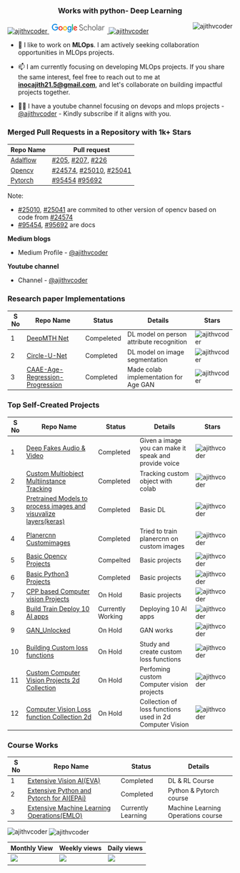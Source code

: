 
<h3 align="center">Works with python- Deep Learning </h3>

<p > 
<a href = "https://github.com/ajithvcoder">
<img src="https://img.shields.io/badge/GitHub-100000?style=for-the-badge&logo=github&logoColor=white" alt="ajithvcoder" width="100", height ="25" />
</a>


<a href = "https://scholar.google.com/citations?user=TZNqEB0AAAAJ&hl=en">
<img src="assets/google_scholar.JPG" alt="Google Scholar" width="130", height ="25" /> 
</a>

<a href = "https://in.linkedin.com/in/ajith-kumar-56a89287">
<img src="https://img.shields.io/badge/LinkedIn-0077B5?style=for-the-badge&logo=linkedin&logoColor=white" alt="ajithvcoder" width="100", height ="25" />
</a>


 <img  src="https://komarev.com/ghpvc/?username=ajithvallabai&label=Profile%20views&color=0e75b6&style=flat" alt="ajithvcoder" align="right"/>




- 💬 I like to work on **MLOps**. I am actively seeking collaboration opportunities in MLOps projects.

- 📫 I am currently focusing on developing MLOps projects. If you share the same interest, feel free to reach out to me at **inocajith21.5@gmail.com**, and let's collaborate on building impactful projects together.

- 🎥🔥 I have a youtube channel focusing on devops and mlops projects - [@ajithvcoder](https://www.youtube.com/@ajithvcoder) - Kindly subscribe if it aligns with you.

### Merged Pull Requests in a Repository with 1k+ Stars

 Repo Name |  Pull request |
 ----      | ---------     |
 [Adalflow](https://github.com/SylphAI-Inc/AdalFlow)  |  [#205](https://github.com/SylphAI-Inc/AdalFlow/pull/205), [#207](https://github.com/SylphAI-Inc/AdalFlow/pull/207), [#226](https://github.com/SylphAI-Inc/AdalFlow/pull/226) |
 [Opencv](https://github.com/opencv/opencv)    | [#24574](https://github.com/opencv/opencv/pull/24574), [#25010](https://github.com/opencv/opencv/pull/25010), [#25041](https://github.com/opencv/opencv/pull/25041)  |
 [Pytorch](https://github.com/pytorch/pytorch)   | [#95454](https://github.com/pytorch/pytorch/pull/95454) [#95692](https://github.com/pytorch/pytorch/pull/95692) |

Note:
- [#25010](https://github.com/opencv/opencv/pull/25010), [#25041](https://github.com/opencv/opencv/pull/25041) are commited to other version of opencv based on code from [#24574](https://github.com/opencv/opencv/pull/24574)
- [#95454](https://github.com/pytorch/pytorch/pull/95454), [#95692](https://github.com/pytorch/pytorch/pull/95692) are docs

**Medium blogs**
- Medium Profile - [@ajithvcoder](https://medium.com/@ajithkumarv)

**Youtube channel**
- Channel - [@ajithvcoder](https://www.youtube.com/@ajithvcoder)

### Research paper Implementations

S No | Repo Name | Status | Details | Stars
--- |  -----     | ----   | ------ |  ---
1 | [DeepMTH Net](https://github.com/ajithvcoder/Deep_MTH_Net)| Compeleted | DL model on person attribute recognition | <img  src="https://img.shields.io/github/stars/ajithvcoder/Deep_MTH_Net?style=flat" alt="ajithvcoder" align="right"/> |
2 | [Circle-U-Net](https://github.com/ajithvcoder/Circle-U-Net) | Completed | DL model on image segmentation |  <img  src="https://img.shields.io/github/stars/ajithvcoder/Circle-U-Net?style=flat" alt="ajithvcoder" align="right"/> |
3 | [CAAE-Age-Regression-Progression](https://github.com/ajithvcoder/CAAE-Age_Progression_Regression_Pytorch) | Completed | Made colab implementation for Age GAN |  <img  src="https://img.shields.io/github/stars/ajithvcoder/CAAE-Age_Progression_Regression_Pytorch?style=flat" alt="ajithvcoder" align="right"/> |



### Top Self-Created Projects

S No | Repo Name | Status | Details| Stars |
--- |  -----     | ----   | ------ | ----  |
1 | [Deep Fakes Audio & Video](https://github.com/ajithvcoder/Deepfakes_audio_video) | Completed | Given a image you can make it speak and provide voice | <img  src="https://img.shields.io/github/stars/ajithvcoder/Deepfakes_audio_video?style=flat" alt="ajithvcoder" align="right"/> |
2 | [Custom Multiobject Multiinstance Tracking](https://github.com/ajithvcoder/Custom_Multiobject_MultiInstance_Tracking) | Completed | Tracking custom object with colab | <img  src="https://img.shields.io/github/stars/ajithvcoder/Custom_Multiobject_MultiInstance_Tracking?style=flat" alt="ajithvcoder" align="right"/> |
3 | [Pretrained Models to process images and visuvalize layers(keras)](https://github.com/ajithvcoder/getsetgo_keras-beginner) | Completed | Basic DL | <img  src="https://img.shields.io/github/stars/ajithvcoder/getsetgo_keras-beginner?style=flat" alt="ajithvcoder" align="right"/> |
4 | [Planercnn Customimages](https://github.com/ajithvcoder/planercnn_customimages) | Completed | Tried to train planercnn on custom images | <img  src="https://img.shields.io/github/stars/ajithvcoder/planercnn_customimages?style=flat" alt="ajithvcoder" align="right"/> |
5 | [Basic Opencv Projects](https://github.com/ajithvcoder/opencv_projects) | Compelted | Basic projects | <img  src="https://img.shields.io/github/stars/ajithvcoder/opencv_projects?style=flat" alt="ajithvcoder" align="right"/> |
6 | [Basic Python3 Projects](https://github.com/ajithvcoder/Python3_Projects) | Completed | Basic projects | <img  src="https://img.shields.io/github/stars/ajithvcoder/Python3_Projects?style=flat" alt="ajithvcoder" align="right"/> |
7 | [CPP based Computer vision Projects](https://github.com/ajithvcoder/CPP_based_Computer_vision_Projects)  | On Hold | Basic projects | <img  src="https://img.shields.io/github/stars/ajithvcoder/CPP_based_Computer_vision_Projects?style=flat" alt="ajithvcoder" align="right"/> |
8 | [Build Train Deploy 10 AI apps](https://github.com/ajithvcoder/Build_Train_Deploy_10_AI_apps)  | Currently Working | Deploying 10 AI apps | <img  src="https://img.shields.io/github/stars/ajithvcoder/Build_Train_Deploy_10_AI_apps?style=flat" alt="ajithvcoder" align="right"/> |
9 | [GAN_Unlocked](https://github.com/ajithvcoder/GAN_Unlocked)  | On Hold | GAN works | <img  src="https://img.shields.io/github/stars/ajithvcoder/GAN_Unlocked?style=flat" alt="ajithvcoder" align="right"/> |
10 | [Building Custom loss functions](https://github.com/ajithvcoder/Building_Custom_loss_functions)  | On Hold | Study and create custom loss functions | <img  src="https://img.shields.io/github/stars/ajithvcoder/Building_Custom_loss_functions?style=flat" alt="ajithvcoder" align="right"/> |
11 | [Custom Computer Vision Projects 2d Collection](https://github.com/ajithvcoder/awesome_custom_computer_vision_projects) | On Hold | Perfoming custom Computer vision projects | <img  src="https://img.shields.io/github/stars/ajithvcoder/awesome_custom_computer_vision_projects?style=flat" alt="ajithvcoder" align="right"/> |
12 | [Computer Vision Loss function Collection 2d](https://github.com/ajithvcoder/awesome_cv_loss_functions_2d) | On Hold | Collection of loss functions used in 2d Computer Vision | <img src="https://img.shields.io/github/stars/ajithvcoder/awesome_cv_loss_functions_2d?style=flat" alt="ajithvcoder" align="right"/> |

### Course Works

S No | Repo Name | Status | Details
--- |  -----     | ----   | ------
1   | [Extensive Vision AI(EVA)](https://github.com/ajithvcoder/EVA-Extensive_Vision_AI) | Completed | DL & RL Course
2   | [Extensive Python and Pytorch for AI(EPAi)](https://github.com/ajithvcoder/EPAi) | Completed | Python & Pytorch course
3   | [Extensive Machine Learning Operations(EMLO)](https://github.com/ajithvcoder/TSAI-EMLO-4.0) | Currently Learning | Machine Learning Operations course




<p><img align="left" src="https://github-readme-stats.vercel.app/api/top-langs?username=ajithvcoder&show_icons=true&locale=en&layout=compact" alt="ajithvcoder" /> 
</p>

<p>&nbsp;<img align="center" src="https://github-readme-stats.vercel.app/api?username=ajithvcoder&show_icons=true&locale=en" alt="ajithvcoder" /></p>




Monthly View            |  Weekly views                 | Daily views
-------------------------|------------------------- | ------------------- 
<img src="https://u8views.com/api/v1/github/profiles/8075112/views/month-count.svg" width="300"/>  |  <img src="https://u8views.com/api/v1/github/profiles/8075112/views/week-count.svg" width="300"/> | <img src="https://u8views.com/api/v1/github/profiles/8075112/views/day-count.svg" width="300"/> 

